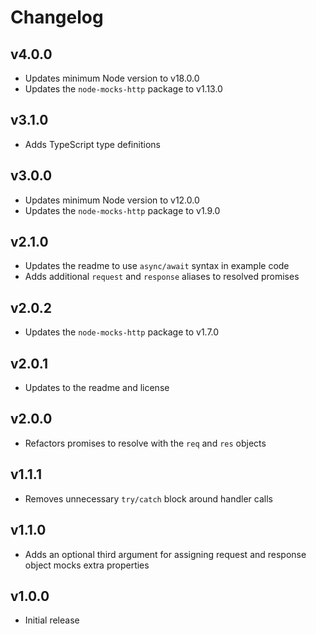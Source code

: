# Changelog

## v4.0.0

- Updates minimum Node version to v18.0.0
- Updates the `node-mocks-http` package to v1.13.0

## v3.1.0

- Adds TypeScript type definitions

## v3.0.0

- Updates minimum Node version to v12.0.0
- Updates the `node-mocks-http` package to v1.9.0

## v2.1.0

- Updates the readme to use `async/await` syntax in example code
- Adds additional `request` and `response` aliases to resolved promises

## v2.0.2

- Updates the `node-mocks-http` package to v1.7.0

## v2.0.1

- Updates to the readme and license

## v2.0.0

- Refactors promises to resolve with the `req` and `res` objects

## v1.1.1

- Removes unnecessary `try/catch` block around handler calls

## v1.1.0

- Adds an optional third argument for assigning request and response object mocks extra properties

## v1.0.0

- Initial release
